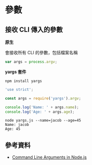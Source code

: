 # 參數

## 接收 CLI 傳入的參數

**原生**

會接收所有 CLI 的參數，包括檔案名稱

```javascript
var args = process.argv;
```

**yargs 套件**

```shell
npm install yargs
```

```javascript
'use strict';

const args = require('yargs').argv;

console.log('Name: ' + args.name);  
console.log('Age: ' + args.age);
```

```shell
node yargs.js --name=jacob --age=45
Name: jacob  
Age: 45
```

## 參考資料
* [Command Line Arguments in Node.js](https://stackabuse.com/command-line-arguments-in-node-js/)
